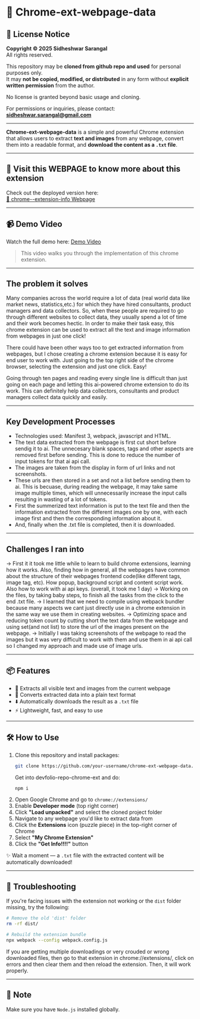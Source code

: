 # 🚀 Chrome-ext-webpage-data

## 📄 License Notice

**Copyright © 2025 Sidheshwar Sarangal**  
All rights reserved.

This repository may be **cloned from github repo and used** for personal purposes only.  
It may **not be copied, modified, or distributed** in any form without **explicit written permission** from the author.

No license is granted beyond basic usage and cloning.

For permissions or inquiries, please contact: **sidheshwar.sarangal@gmail.com**

---

**Chrome-ext-webpage-data** is a simple and powerful Chrome extension that allows users to extract **text and images** from any webpage, convert them into a readable format, and **download the content as a `.txt` file**.

---

## 🔗 Visit this WEBPAGE to know more about this extension

Check out the deployed version here:  
[🚀 chrome--extension-info Webpage](https://sidheshwarsarangal.github.io/ext-info-new/)

---

## 📹 Demo Video

Watch the full demo here: [Demo Video](https://drive.google.com/file/d/1f2CwP2pccsIQBOZEgyDaVbZBqgbGYzej/view?usp=sharing)

> This video walks you through the implementation of this chrome extension.

---

## The problem it solves

Many companies across the world require a lot of data (real world data like market news, statistics,etc.) for which they have hired consultants, product managers and data collectors. So, when these people are required to go through different websites to collect data, they usually spend a lot of time and their work becomes hectic. In order to make their task easy, this chrome extension can be used to extract all the text and image information from webpages in just one click!

There could have been other ways too to get extracted information from webpages, but I chose creating a chrome extension because it is easy for end user to work with. Just going to the top right side of the chrome browser, selecting the extension and just one click. Easy!

Going through ten pages and reading every single line is difficult than just going on each page and letting this ai-powered chrome extension to do its work. This can definitely help data collectors, consultants and product managers collect data quickly and easily.

---

## Key Development Processes
- Technologies used: Manifest 3, webpack, javascript and HTML.
- The text data extracted from the webpage is first cut short before sendig it to ai. The unnecesary blank spaces, tags and other aspects are removed first before sending. This is done to reduce the number of input tokens for that ai api call.
- The images are taken from the display in form of url links and not screenshots.
- These urls are then stored in a set and not a list before sending them to ai. This is becuase, during reading the webpage, it may take same image multiple times, which will unnecessarily increase the input calls resulting in wasting of a lot of tokens.
- First the summerized text information is put to the text file and then the information extracted from the different images one by one, with each image first and then the corresponding information about it.
- And, finally when the .txt file is completed, then it is downloaded.

---

## Challenges I ran into

-> First it it took me little while to learn to build chrome extensions, learning how it works. Also, finding how in general, all the webpages have common about the structure of their webpages frontend code(like different tags, image tag, etc). How popup, background script and content script work. Also how to work with ai api keys. (overall, it took me 1 day)
-> Working on the files, by taking baby steps, to finish all the tasks from the click to the end .txt file.
-> I learned that we need to compile using webpack bundler because many aspects we cant just directly use in a chrome extension in the same way we use them in creating websites.
-> Optimizing space and reducing token count by cutting short the text data from the webpage and using set(and not list) to store the url of the images present on the webpage.
-> Initially I was taking screenshots of the webpage to read the images but it was very difficult to work with them and use them in ai api call so I changed my approach and made use of image urls.

---

## 📦 Features

- 📝 Extracts all visible text and images from the current webpage  
- 📁 Converts extracted data into a plain text format  
- ⬇️ Automatically downloads the result as a `.txt` file  
- ⚡️ Lightweight, fast, and easy to use

---

## 🛠️ How to Use

1. Clone this repository and install packages:
   ```bash
   git clone https://github.com/your-username/chrome-ext-webpage-data.git
   ```
   Get into devfolio-repo-chrome-ext and do:
   ```bash
   npm i
   ```
2. Open Google Chrome and go to `chrome://extensions/`
3. Enable **Developer mode** (top right corner)
4. Click **"Load unpacked"** and select the cloned project folder
5. Navigate to any webpage you'd like to extract data from
6. Click the **Extensions** icon (puzzle piece) in the top-right corner of Chrome
7. Select **"My Chrome Extension"**
8. Click the **"Get Info!!!!"** button

✨ Wait a moment — a `.txt` file with the extracted content will be automatically downloaded!

---

## 🧹 Troubleshooting

If you're facing issues with the extension not working or the `dist` folder missing, try the following:

```bash
# Remove the old 'dist' folder
rm -rf dist/

# Rebuild the extension bundle
npx webpack --config webpack.config.js
```
If you are getting multiple downloadings or very crouded or wrong downloaded files, then go to that extension in chrome://extensions/, click on errors and then clear them and then reload the extension. Then, it will work properly.

---

## 📌 Note

Make sure you have `Node.js` installed globally.

